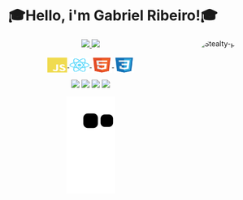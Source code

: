 <h1 align="center">🎓Hello, i'm Gabriel Ribeiro!🎓</h1>

<div align="center">
  <a href="https://github.com/Stealty">
  <img width="500em" src="https://github-readme-stats.vercel.app/api?username=Stealty&show_icons=true&theme=dracula&include_all_commits=true&count_private=true"/>
    <img align="right" alt="Stealty-pic" height="300em" style="border-radius:50px;" src="https://media.giphy.com/media/3oplbXjIZ5bXcpE1TG/giphy.gif">
  <img width="500em" src="https://github-readme-stats.vercel.app/api/top-langs/?username=Stealty&layout=compact&langs_count=7&theme=dracula"/>
</div>

<div align="center" style="display: inline_block"><br>
  <img align="center" alt="Stealty-Js" height="30" width="40" src="https://raw.githubusercontent.com/devicons/devicon/master/icons/javascript/javascript-plain.svg">
  <img align="center" alt="Stealty-React" height="30" width="40" src="https://raw.githubusercontent.com/devicons/devicon/master/icons/react/react-original.svg">
  <img align="center" alt="Stealty-HTML" height="30" width="40" src="https://raw.githubusercontent.com/devicons/devicon/master/icons/html5/html5-original.svg">
  <img align="center" alt="Stealty-CSS" height="30" width="40" src="https://raw.githubusercontent.com/devicons/devicon/master/icons/css3/css3-original.svg">
</div>
  <p>
<div align="center"> 
 <a href="https://discord.gg/Bieel#9187" target="_blank"><img src="https://img.shields.io/badge/Discord-7289DA?style=for-the-badge&logo=discord&logoColor=white" target="_blank"></a> 
  <a href = "mailto:biellbigama@gmail.com"><img src="https://img.shields.io/badge/-Gmail-%23333?style=for-the-badge&logo=gmail&logoColor=white" target="_blank"></a>
  <a href="https://instagram.com/ribeiro_b3l" target="_blank"><img src="https://img.shields.io/badge/-Instagram-%23E4405F?style=for-the-badge&logo=instagram&logoColor=white" target="_blank"></a>
  <a href="https://www.linkedin.com/in/gabriel-ribeiro-98b3a1163/" target="_blank"><img src="https://img.shields.io/badge/-LinkedIn-%230077B5?style=for-the-badge&logo=linkedin&logoColor=white" target="_blank"></a> 
 
  ![Snake animation](https://github.com/rafaballerini/rafaballerini/blob/output/github-contribution-grid-snake.svg)
 
</div>

  
  <script src="https://platform.linkedin.com/badges/js/profile.js" async defer type="text/javascript"></script>
